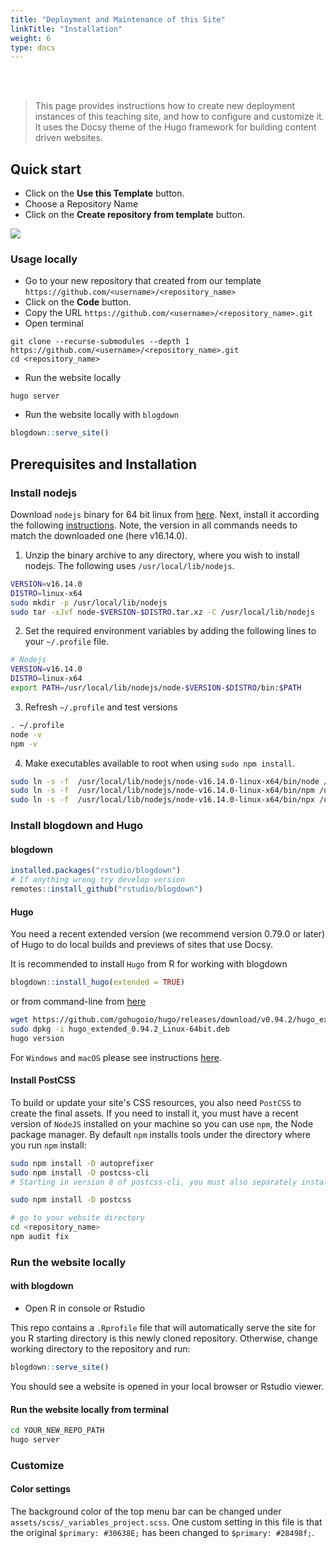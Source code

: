 ```yaml
---
title: "Deployment and Maintenance of this Site"
linkTitle: "Installation"
weight: 6
type: docs
---
```


<br/>
<br/>

> This page provides instructions how to create new deployment instances of this teaching site, and how to configure and customize it. 
> It uses the Docsy theme of the Hugo framework for building content driven websites. 

## Quick start

* Click on the **Use this Template** button.
* Choose a Repository Name
* Click on the **Create repository from template** button.

![](https://raw.githubusercontent.com/dcassol/images/main/usetemplte.gif)

### Usage locally

* Go to your new repository that created from our template `https://github.com/<username>/<repository_name>`
* Click on the **Code** button.
* Copy the URL `https://github.com/<username>/<repository_name>.git`
* Open terminal 

```
git clone --recurse-submodules --depth 1 https://github.com/<username>/<repository_name>.git
cd <repository_name>
```

* Run the website locally

```
hugo server
```

* Run the website locally with `blogdown`

```r
blogdown::serve_site()
```

## Prerequisites and Installation

### Install nodejs

Download `nodejs` binary for 64 bit linux from [here](https://nodejs.org/en/download/). 
Next, install it according the following [instructions](https://bit.ly/3jVJzmU). 
Note, the version in all commands needs to match the downloaded one (here v16.14.0).

1. Unzip the binary archive to any directory, where you wish to install nodejs. The
following uses `/usr/local/lib/nodejs`.

```sh
VERSION=v16.14.0                                                                                                                                                                    
DISTRO=linux-x64                                                                                                                                                                    
sudo mkdir -p /usr/local/lib/nodejs                                                                                                                                                 
sudo tar -xJvf node-$VERSION-$DISTRO.tar.xz -C /usr/local/lib/nodejs
```

2. Set the required environment variables by adding the following lines to your `~/.profile` file.

```sh
# Nodejs
VERSION=v16.14.0                                                                                                                                                                    
DISTRO=linux-x64                                                                                                                                                                    
export PATH=/usr/local/lib/nodejs/node-$VERSION-$DISTRO/bin:$PATH
```

3. Refresh `~/.profile` and test versions

```sh
. ~/.profile
node -v
npm -v
```

4. Make executables available to root when using `sudo npm install`.

```sh
sudo ln -s -f  /usr/local/lib/nodejs/node-v16.14.0-linux-x64/bin/node /usr/local/bin/node                                                                                           
sudo ln -s -f  /usr/local/lib/nodejs/node-v16.14.0-linux-x64/bin/npm /usr/local/bin/npm                                                                                             
sudo ln -s -f  /usr/local/lib/nodejs/node-v16.14.0-linux-x64/bin/npx /usr/local/bin/npx
```

### Install blogdown and Hugo

#### blogdown

```r
installed.packages("rstudio/blogdown")
# If anything wrong try develop version
remotes::install_github("rstudio/blogdown")
```
#### Hugo

You need a recent extended version (we recommend version 0.79.0 or later) of Hugo 
to do local builds and previews of sites that use Docsy.

It is recommended to install `Hugo` from R for working with blogdown

```r
blogdown::install_hugo(extended = TRUE)
```
or from command-line from [here](https://github.com/gohugoio/hugo/releases/)

```bash
wget https://github.com/gohugoio/hugo/releases/download/v0.94.2/hugo_extended_0.94.2_Linux-64bit.deb                                                                                
sudo dpkg -i hugo_extended_0.94.2_Linux-64bit.deb                                                                                                                                   
hugo version
```

For `Windows` and `macOS` please see instructions [here](https://www.docsy.dev/docs/getting-started/). 

#### Install PostCSS


To build or update your site's CSS resources, you also need `PostCSS` to create the final assets. If you need to install it, you must have a recent version of `NodeJS` installed on your machine so you can use `npm`, the Node package manager. By default `npm` installs tools under the directory where you run `npm` install:

```bash
sudo npm install -D autoprefixer
sudo npm install -D postcss-cli
# Starting in version 8 of postcss-cli, you must also separately install postcss:

sudo npm install -D postcss

# go to your website directory
cd <repository_name>
npm audit fix
```

### Run the website locally 

#### with blogdown

* Open R in console or Rstudio

This repo contains a `.Rprofile` file that will automatically serve the site
for you R starting directory is this newly cloned repository. Otherwise, 
change working directory to the repository and run:

```r
blogdown::serve_site()
```

You should see a website is opened in your local browser or Rstudio viewer.

#### Run the website locally from terminal

```bash
cd YOUR_NEW_REPO_PATH
hugo server
```

### Customize

#### Color settings

The background color of the top menu bar can be changed under `assets/scss/_variables_project.scss`. One custom setting in this
file is that the original `$primary: #30638E;` has been changed to `$primary: #28498f;`.

